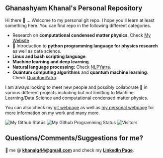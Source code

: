 ## Ghanashyam Khanal's Personal Repository

Hi there 👋 ... Welcome to my personal git repo. I hope you'll learn at least something here. You can find repo in the following different categories.

* Research on **computational condensed matter physics**. Check [My Website](https://www.physics.rutgers.edu/~khanal/)
* 🐍 Introduction to **python programming language for physics research** as well as data science.
* **Linux and bash scripting language**. 
* **Machine learning and deep learning**.
* **Natural language processing:** Check [NLPYatra](https://github.com/khanalg44/nlp_projects/).
* **Quantum computing algorithms** and **quantum machine learning**. Check [QuantumYatra](https://github.com/quantumyatra/).

I am always looking to meet new people and possibly collaborate 👯 in various different projects including but not limitting to Machine Learning/Data Science and computational condensed matter physics.

You can also check my [git webpage](https://khanalinc.github.io/) as well as [my personal webpage](https://www.physics.rutgers.edu/~khanal/) for more information on my work and many more.

![My Github Status](https://github-readme-stats.vercel.app/api?username=khanalg44&show_icons=true&hide_border=true)
![My Github Programming Status](https://github-readme-stats.vercel.app/api/top-langs/?username=khanalg44&show_icons=true&hide_border=true)
![Visitors](https://visitor-badge.laobi.icu/badge?page_id=khanalg44.khanalg44)

## Questions/Comments/Suggestions for me?

:email: me @ **khanalg44@gmail.com** and check my [**LinkedIn Page**](https://www.linkedin.com/in/ghanashyam-khanal/).
